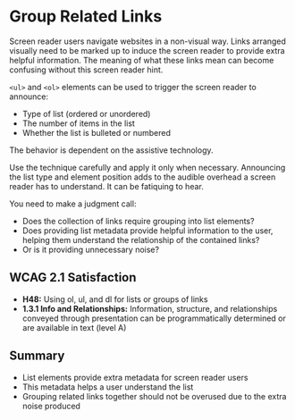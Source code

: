 # Group Related Links

Screen reader users navigate websites in a non-visual way. Links arranged visually need to be marked up to induce the screen reader to provide extra helpful information. The meaning of what these links mean can become confusing without this screen reader hint.


`<ul>` and `<ol>` elements can be used to trigger the screen reader to announce:
- Type of list (ordered or unordered)
- The number of items in the list
- Whether the list is bulleted or numbered


The behavior is dependent on the assistive technology.


Use the technique carefully and apply it only when necessary. Announcing the list type and element position adds to the audible overhead a screen reader has to understand. It can be fatiquing to hear.


You need to make a judgment call:
- Does the collection of links require grouping into list elements?
- Does providing list metadata provide helpful information to the user, helping them understand the relationship of the contained links?
- Or is it providing unnecessary noise?


## WCAG 2.1 Satisfaction

- **H48:** Using ol, ul, and dl for lists or groups of links
- **1.3.1 Info and Relationships:** Information, structure, and relationships conveyed through presentation can be programmatically determined or are available in text (level A)


## Summary

- List elements provide extra metadata for screen reader users
- This metadata helps a user understand the list
- Grouping related links together should not be overused due to the extra noise produced

